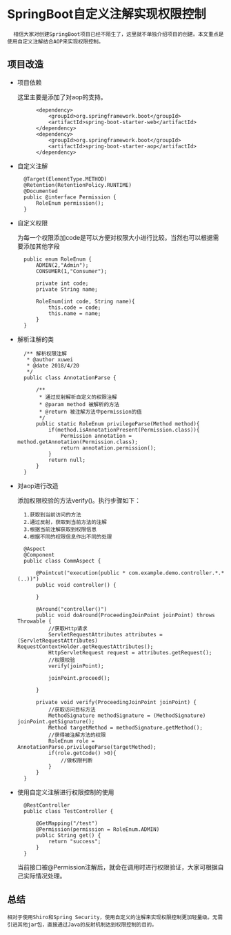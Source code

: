 # SpringBoot自定义注解实现权限控制
	  相信大家对创建SpringBoot项目已经不陌生了，这里就不单独介绍项目的创建。本文重点是使用自定义注解结合AOP来实现权限控制。
## 项目改造


+ 项目依赖
	
	这里主要是添加了对aop的支持。

			<dependency>
				<groupId>org.springframework.boot</groupId>
				<artifactId>spring-boot-starter-web</artifactId>
			</dependency>
			<dependency>
				<groupId>org.springframework.boot</groupId>
				<artifactId>spring-boot-starter-aop</artifactId>
			</dependency>


+ 自定义注解


		@Target(ElementType.METHOD)
		@Retention(RetentionPolicy.RUNTIME)
		@Documented
		public @interface Permission {
		    RoleEnum permission();
		}

+ 自定义权限

	为每一个权限添加code是可以方便对权限大小进行比较。当然也可以根据需要添加其他字段

		public enum RoleEnum {
		    ADMIN(2,"Admin");
			CONSUMER(1,"Consumer");

		    private int code;
		    private String name;
		
		    RoleEnum(int code, String name){
		        this.code = code;
		        this.name = name;
		    }
		}


+ 解析注解的类

		/** 解析权限注解
		 * @author xuwei
		 * @date 2018/4/20
		 */
		public class AnnotationParse {
		
		    /**
		     * 通过反射解析自定义的权限注解
		     * @param method 被解析的方法
		     * @return 被注解方法中permission的值
		     */
		    public static RoleEnum privilegeParse(Method method){
		        if(method.isAnnotationPresent(Permission.class)){
		            Permission annotation = method.getAnnotation(Permission.class);
		            return annotation.permission();
		        }
		        return null;
		    }
		}

+ 对aop进行改造

	添加权限校验的方法verify()。执行步骤如下：

		1.获取到当前访问的方法
		2.通过反射，获取到当前方法的注解
		3.根据当前注解获取到权限信息
		4.根据不同的权限信息作出不同的处理

		@Aspect
		@Component
		public class CommAspect {
		
		    @Pointcut("execution(public * com.example.demo.controller.*.*(..))")
		    public void controller() {
		
		    }
		
		    @Around("controller()")
		    public void doAround(ProceedingJoinPoint joinPoint) throws Throwable {
				//获取Http请求
        		ServletRequestAttributes attributes = (ServletRequestAttributes) RequestContextHolder.getRequestAttributes();
       			HttpServletRequest request = attributes.getRequest();
		        //权限校验
		        verify(joinPoint);
		
		        joinPoint.proceed();
		
		    }
		
		    private void verify(ProceedingJoinPoint joinPoint) {
		        //获取访问目标方法
		        MethodSignature methodSignature = (MethodSignature) joinPoint.getSignature();
		        Method targetMethod = methodSignature.getMethod();
		        //获得被注解方法的权限
		        RoleEnum role = AnnotationParse.privilegeParse(targetMethod);
		        if(role.getCode() >0){
		            //做权限判断
		        }
		    }
		}

+ 使用自定义注解进行权限控制的使用

		@RestController
		public class TestController {
		
		    @GetMapping("/test")
		    @Permission(permission = RoleEnum.ADMIN)
		    public String get() {
		        return "success";
		    }
		}
	当前接口被@Permission注解后，就会在调用时进行权限验证，大家可根据自己实际情况处理。

## 总结

	相对于使用Shiro和Spring Security，使用自定义的注解来实现权限控制更加轻量级。无需引进其他jar包，直接通过Java的反射机制达到权限控制的目的。